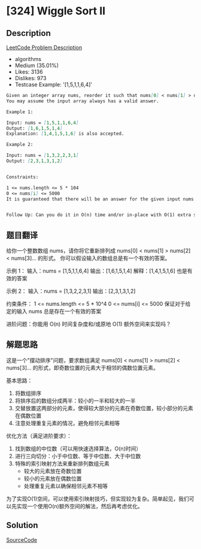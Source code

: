 # [324] Wiggle Sort II

## Description

[LeetCode Problem Description](https://leetcode.com/problems/wiggle-sort-ii/description/)

* algorithms
* Medium (35.01%)
* Likes:    3136
* Dislikes: 973
* Testcase Example:  '[1,5,1,1,6,4]'

```md
Given an integer array nums, reorder it such that nums[0] < nums[1] > nums[2] < nums[3]....
You may assume the input array always has a valid answer.

Example 1:

Input: nums = [1,5,1,1,6,4]
Output: [1,6,1,5,1,4]
Explanation: [1,4,1,5,1,6] is also accepted.

Example 2:

Input: nums = [1,3,2,2,3,1]
Output: [2,3,1,3,1,2]


Constraints:

1 <= nums.length <= 5 * 104
0 <= nums[i] <= 5000
It is guaranteed that there will be an answer for the given input nums.


Follow Up: Can you do it in O(n) time and/or in-place with O(1) extra space?

```

## 题目翻译

给你一个整数数组 nums，请你将它重新排列成 nums[0] < nums[1] > nums[2] < nums[3]... 的形式。
你可以假设输入的数组总是有一个有效的答案。

示例 1：
输入：nums = [1,5,1,1,6,4]
输出：[1,6,1,5,1,4]
解释：[1,4,1,5,1,6] 也是有效的答案

示例 2：
输入：nums = [1,3,2,2,3,1]
输出：[2,3,1,3,1,2]

约束条件：
1 <= nums.length <= 5 * 10^4
0 <= nums[i] <= 5000
保证对于给定的输入 nums 总是存在一个有效的答案

进阶问题：你能用 O(n) 时间复杂度和/或原地 O(1) 额外空间来实现吗？

## 解题思路

这是一个"摆动排序"问题，要求数组满足 nums[0] < nums[1] > nums[2] < nums[3]... 的形式，即奇数位置的元素大于相邻的偶数位置元素。

基本思路：
1. 将数组排序
2. 将排序后的数组分成两半：较小的一半和较大的一半
3. 交替放置这两部分的元素，使得较大部分的元素在奇数位置，较小部分的元素在偶数位置
4. 注意处理重复元素的情况，避免相邻元素相等

优化方法（满足进阶要求）：
1. 找到数组的中位数（可以用快速选择算法，O(n)时间）
2. 进行三向切分：小于中位数、等于中位数、大于中位数
3. 特殊的索引映射方法来重新排列数组元素
   - 较大的元素放在奇数位置
   - 较小的元素放在偶数位置
   - 处理重复元素以确保相邻元素不相等

为了实现O(1)空间，可以使用索引映射技巧，但实现较为复杂。简单起见，我们可以先实现一个使用O(n)额外空间的解法，然后再考虑优化。

## Solution

[SourceCode](./solution.js)
